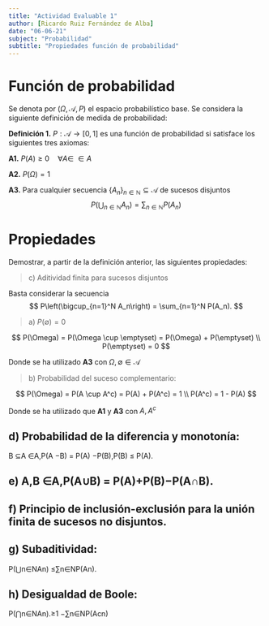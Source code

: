 ```yaml
---
title: "Actividad Evaluable 1"
author: [Ricardo Ruiz Fernández de Alba]
date: "06-06-21"
subject: "Probabilidad"
subtitle: "Propiedades función de probabilidad"
---
```


# Función de probabilidad

Se denota por $(\Omega, \mathcal{A},P)$ el espacio probabilístico base. Se considera la siguiente definición de medida de probabilidad:

**Definición 1.**  $P : \mathcal{A} \rightarrow[0,1]$ es una función de probabilidad si satisface los siguientes tres axiomas:

**A1.** $P(A) \geq 0 \quad \forall A \in \ ∈A$

**A2.** $P(\Omega) = 1$

**A3.** Para cualquier secuencia $\{A_n\}_{n \in \mathbb{N}} \subseteq \mathcal{A}$ de sucesos disjuntos
$$
P\left(\bigcup_{n\in \mathbb{N}}A_n\right) = \sum_{n∈\mathbb{N}} P(A_n)
$$

# Propiedades

Demostrar, a partir de la definición anterior, las siguientes propiedades:

> c) Aditividad finita para sucesos disjuntos

Basta considerar la secuencia 
$$
P\left(\bigcup_{n=1}^N A_n\right) = \sum_{n=1}^N P(A_n).
$$

> a) $P(\emptyset) = 0$

$$
P(\Omega) = P(\Omega \cup \emptyset) = P(\Omega) + P(\emptyset) \\
P(\emptyset) = 0
$$

Donde se ha utilizado **A3** con $\Omega, \emptyset \in \mathcal{A}$

> b) Probabilidad del suceso complementario: 

$$
P(\Omega) = P(A \cup A^c) = P(A) + P(A^c) = 1 \\
P(A^c) = 1 - P(A)
$$

Donde se ha utilizado que **A1** y **A3** con $A, A^c$ 

## d) Probabilidad de la diferencia y monotonía:

B ⊆A ∈A,P(A −B) = P(A) −P(B),P(B) ≤ P(A).

## e) A,B ∈A,P(A∪B) = P(A)+P(B)−P(A∩B).

## f) Principio de inclusión-exclusión para la unión finita de sucesos no disjuntos.

## g) Subaditividad: 

P(⋃n∈NAn) ≤∑n∈NP(An).

## h) Desigualdad de Boole: 

P(⋂n∈NAn).≥1 −∑n∈NP(Acn)